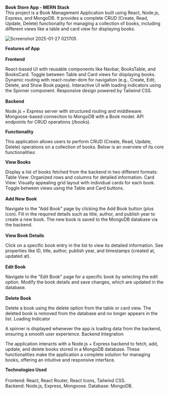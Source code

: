 **Book Store App - MERN Stack** <br/>
This project is a Book Management Application built using React, Node.js, Express, and MongoDB. It provides a complete CRUD (Create, Read, Update, Delete) functionality for managing a collection of books, including different views like a table and card view for displaying books.

![Screenshot 2025-01-27 021705](https://github.com/user-attachments/assets/62b6a831-9573-4a83-b123-94501c1cb8b6)


**Features of App** <br/>
<br/>
**Frontend**

React-based UI with reusable components like Navbar, BooksTable, and BooksCard.
Toggle between Table and Card views for displaying books.
Dynamic routing with react-router-dom for navigation (e.g., Create, Edit, Delete, and Show Book pages).
Interactive UI with loading indicators using the Spinner component.
Responsive design powered by Tailwind CSS. <br/>
<br/>
**Backend**

Node.js + Express server with structured routing and middleware.
Mongoose-based connection to MongoDB with a Book model.
API endpoints for CRUD operations (/books).

**Functionality**

This application allows users to perform CRUD (Create, Read, Update, Delete) operations on a collection of books. Below is an overview of its core functionalities:

**View Books**

Display a list of books fetched from the backend in two different formats:
Table View: Organized rows and columns for detailed information.
Card View: Visually appealing grid layout with individual cards for each book.
Toggle between views using the Table and Card buttons.
<br/>
<br/>
**Add New Book**

Navigate to the "Add Book" page by clicking the Add Book button (plus icon).
Fill in the required details such as title, author, and publish year to create a new book.
The new book is saved to the MongoDB database via the backend.
<br/>
<br/>
**View Book Details**

Click on a specific book entry in the list to view its detailed information.
See properties like ID, title, author, publish year, and timestamps (created at, updated at). <br/>
<br/>
**Edit Book**

Navigate to the "Edit Book" page for a specific book by selecting the edit option.
Modify the book details and save changes, which are updated in the database. <br/>
<br/>
**Delete Book**

Delete a book using the delete option from the table or card view.
The deleted book is removed from the database and no longer appears in the list.
Loading Indicator

A spinner is displayed whenever the app is loading data from the backend, ensuring a smooth user experience.
Backend Integration

The application interacts with a Node.js + Express backend to fetch, add, update, and delete books stored in a MongoDB database.
These functionalities make the application a complete solution for managing books, offering an intuitive and responsive interface.

**Technologies Used** <br/>
<br/>
Frontend: React, React Router, React Icons, Tailwind CSS.<br/>
Backend: Node.js, Express, Mongoose.
Database: MongoDB.

